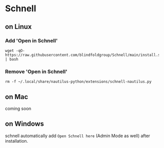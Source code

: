 # Schnell

## on Linux

### Add 'Open in Schnell'

```
wget -qO- https://raw.githubusercontent.com/blindfoldgroup/Schnell/main/install.sh | bash

```

### Remove 'Open in Schnell'

```
rm -f ~/.local/share/nautilus-python/extensions/schnell-nautilus.py

```

## on Mac
coming soon

## on Windows

schnell automatically add `Open Schnell here` (Admin Mode as well) after installation.

